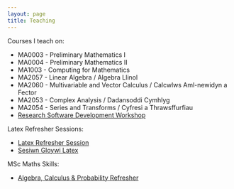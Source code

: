 ```yaml
---
layout: page
title: Teaching
---
```


Courses I teach on:

  + MA0003 - Preliminary Mathematics I
  + MA0004 - Preliminary Mathematics II
  + MA1003 - Computing for Mathematics
  + MA2057 - Linear Algebra / Algebra Llinol
  + MA2060 - Multivariable and Vector Calculus / Calcwlws Aml-newidyn a Fector
  + MA2053 - Complex Analysis / Dadansoddi Cymhlyg
  + MA2054 - Series and Transforms / Cyfresi a Thrawsffurfiau
  + [Research Software Development Workshop](https://vknight.org/rsd/)

Latex Refresher Sessions:

+ [Latex Refresher Session](/teaching/latex-refresher/)
+ [Sesiwn Gloywi Latex](/teaching/latex-refresher/cy/)

MSc Maths Skills:

+ [Algebra, Calculus & Probability Refresher](/MSc_week_0/maths_skills.pdf)
